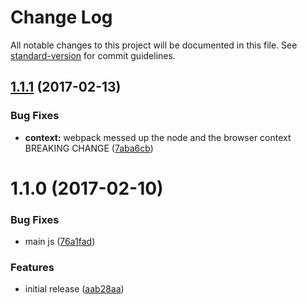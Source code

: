# Change Log

All notable changes to this project will be documented in this file. See [standard-version](https://github.com/conventional-changelog/standard-version) for commit guidelines.

<a name="1.1.1"></a>
## [1.1.1](https://github.com/prepair/locale-support/compare/v1.1.0...v1.1.1) (2017-02-13)


### Bug Fixes

* **context:** webpack messed up the node and the browser context BREAKING CHANGE ([7aba6cb](https://github.com/prepair/locale-support/commit/7aba6cb))



<a name="1.1.0"></a>
# 1.1.0 (2017-02-10)


### Bug Fixes

* main js ([76a1fad](https://github.com/prepair/locale-support/commit/76a1fad))


### Features

* initial release ([aab28aa](https://github.com/prepair/locale-support/commit/aab28aa))
